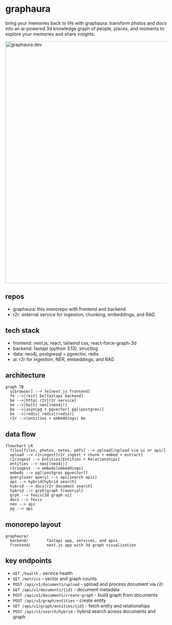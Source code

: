 # graphaura

bring your memories back to life with graphaura. transform photos and docs into an ai-powered 3d knowledge graph of people, places, and moments to explore your memories and share insights.

<img width="830" height="756" alt="graphaura.dev" src="https://github.com/user-attachments/assets/f6d690be-ae6f-41a0-9fd1-0d0387fb6cb6" />

## repos

- graphaura: this monorepo with frontend and backend
- r2r: external service for ingestion, chunking, embeddings, and RAG

## tech stack

- frontend: next.js, react, tailwind css, react-force-graph-3d
- backend: fastapi (python 3.13), structlog
- data: neo4j, postgresql + pgvector, redis
- ai: r2r for ingestion, NER, embeddings, and RAG

## architecture

```mermaid
graph TB
  u[browser] --> fe[next.js frontend]
  fe -->|rest| be[fastapi backend]
  be -->|http| r2r[r2r service]
  be -->|bolt| neo[(neo4j)]
  be -->|asyncpg + pgvector| pg[(postgres)]
  be -->|redis| redis[(redis)]
  r2r -->|entities + embeddings| be
```

## data flow

```mermaid
flowchart LR
  files[files, photos, notes, pdfs] --> upload[/upload via ui or api/]
  upload --> r2ringest[r2r ingest + chunk + embed + extract]
  r2ringest --> Entities[Entities + Relationships]
  entities --> neo[(neo4j)]
  r2ringest --> embeds[embeddings]
  embeds --> pg[(postgres pgvector)]
  query[user query] --> api[search apis]
  api --> hybrid[hybrid search]
  hybrid --> docs[r2r document search]
  hybrid --> grph[graph traversal]
  grph --> fevis[3d graph ui]
  docs --> fevis
  neo --> api
  pg --> api
```

## monorepo layout

```text
graphaura/
  backend/        fastapi app, services, and apis
  frontend/       next.js app with 3d graph visualization
```

## key endpoints

- `GET /health` - service health
- `GET /metrics` - vector and graph counts
- `POST /api/v1/documents/upload` - upload and process document via r2r
- `GET /api/v1/documents/{id}` - document metadata
- `POST /api/v1/documents/create-graph` - build graph from documents
- `POST /api/v1/graph/entities` - create entity
- `GET /api/v1/graph/entities/{id}` - fetch entity and relationships
- `POST /api/v1/search/hybrid` - hybrid search across documents and graph
